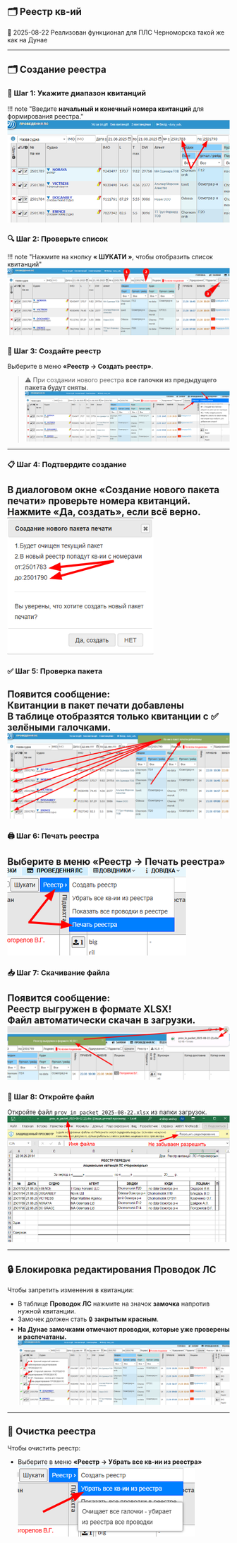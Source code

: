 ## 🗂️ Реестр кв-ий
<span class="quick-highlight date">📅 2025-08-22</span> Реализован функционал для ПЛС Черноморска такой же как на Дунае

---

## 🗂️ Создание реестра
### 🔢 Шаг 1: Укажите диапазон квитанций
!!! note "Введите **начальный и конечный номера квитанций** для формирования реестра."
    ![Диапазон квитанций](images/reestr_001.png)  

### 🔍 Шаг 2: Проверьте список 
!!! note "Нажмите на кнопку **« ШУКАТИ »**, чтобы отобразить список квитанций"
    ![Список квитанций](images/reestr_002.png)  

### 🧾 Шаг 3: Создайте реестр  
Выберите в меню **«Реестр → Создать реестр»**.  
> ⚠️ При создании нового реестра **все галочки из предыдущего пакета будут сняты**.  
![Создание реестра](images/reestr_003.png)

---

### 📋 Шаг 4: Подтвердите создание  
В диалоговом окне **«Создание нового пакета печати»** проверьте номера квитанций.  
Нажмите **«Да, создать»**, если всё верно.  
![Подтверждение](images/reestr_004.png)
---

### ✅ Шаг 5: Проверка пакета  
Появится сообщение:  
**Квитанции в пакет печати добавлены**  
В таблице отобразятся только квитанции с **✅ зелёными галочками**.  
![Галочки в таблице](images/reestr_005.png)
---

### 🖨️ Шаг 6: Печать реестра  
Выберите в меню **«Реестр → Печать реестра»**  
![Печать реестра](images/reestr_006.png)
---

### 📥 Шаг 7: Скачивание файла  
Появится сообщение:  
**Реестр выгружен в формате XLSX!**  
Файл автоматически скачан в загрузки.  
![Скачивание файла](images/reestr_007.png)
---

### 📂 Шаг 8: Откройте файл  
Откройте файл `prov_in_packet_2025-08-22.xlsx` из папки загрузок.  
![Открытие файла](images/reestr_008.png)

---

## 🔒 Блокировка редактирования Проводок ЛС

Чтобы запретить изменения в квитанции:  
- В таблице **Проводок ЛС** нажмите на значок **замочка** напротив нужной квитанции.  
- Замочек должен стать 🔒 **закрытым красным**.  
- **На Дунае замочками отмечают проводки, которые уже проверены и распечатаны.**  
![Замочек](images/reestr_010.png)

---

## 🧹 Очистка реестра

Чтобы очистить реестр:  
- Выберите в меню **«Реестр → Убрать все кв-ии из реестра»**  
![Очистка реестра](images/reestr_009.png)